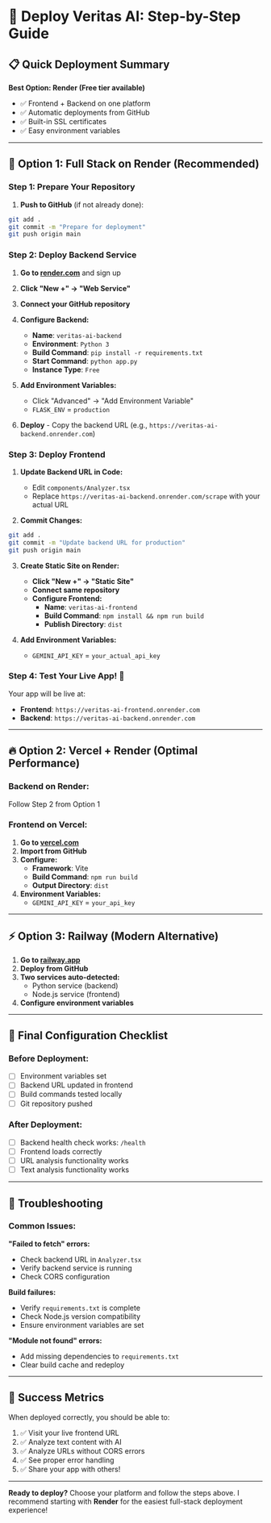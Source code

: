# 🚀 Deploy Veritas AI: Step-by-Step Guide

## 📋 Quick Deployment Summary

**Best Option: Render (Free tier available)**
- ✅ Frontend + Backend on one platform
- ✅ Automatic deployments from GitHub
- ✅ Built-in SSL certificates
- ✅ Easy environment variables

---

## 🎯 Option 1: Full Stack on Render (Recommended)

### Step 1: Prepare Your Repository

1. **Push to GitHub** (if not already done):
```bash
git add .
git commit -m "Prepare for deployment"
git push origin main
```

### Step 2: Deploy Backend Service

1. **Go to [render.com](https://render.com)** and sign up
2. **Click "New +" → "Web Service"**
3. **Connect your GitHub repository**
4. **Configure Backend:**
   - **Name**: `veritas-ai-backend`
   - **Environment**: `Python 3`
   - **Build Command**: `pip install -r requirements.txt`
   - **Start Command**: `python app.py`
   - **Instance Type**: `Free`

5. **Add Environment Variables:**
   - Click "Advanced" → "Add Environment Variable"
   - `FLASK_ENV` = `production`

6. **Deploy** - Copy the backend URL (e.g., `https://veritas-ai-backend.onrender.com`)

### Step 3: Deploy Frontend

1. **Update Backend URL in Code:**
   - Edit `components/Analyzer.tsx`
   - Replace `https://veritas-ai-backend.onrender.com/scrape` with your actual URL

2. **Commit Changes:**
```bash
git add .
git commit -m "Update backend URL for production"
git push origin main
```

3. **Create Static Site on Render:**
   - **Click "New +" → "Static Site"**
   - **Connect same repository**
   - **Configure Frontend:**
     - **Name**: `veritas-ai-frontend`
     - **Build Command**: `npm install && npm run build`
     - **Publish Directory**: `dist`

4. **Add Environment Variables:**
   - `GEMINI_API_KEY` = `your_actual_api_key`

### Step 4: Test Your Live App! 🎉

Your app will be live at:
- **Frontend**: `https://veritas-ai-frontend.onrender.com`
- **Backend**: `https://veritas-ai-backend.onrender.com`

---

## 🔥 Option 2: Vercel + Render (Optimal Performance)

### Backend on Render:
Follow Step 2 from Option 1

### Frontend on Vercel:
1. **Go to [vercel.com](https://vercel.com)**
2. **Import from GitHub**
3. **Configure:**
   - **Framework**: Vite
   - **Build Command**: `npm run build`
   - **Output Directory**: `dist`
4. **Environment Variables:**
   - `GEMINI_API_KEY` = `your_api_key`

---

## ⚡ Option 3: Railway (Modern Alternative)

1. **Go to [railway.app](https://railway.app)**
2. **Deploy from GitHub**
3. **Two services auto-detected:**
   - Python service (backend)
   - Node.js service (frontend)
4. **Configure environment variables**

---

## 🔧 Final Configuration Checklist

### Before Deployment:
- [ ] Environment variables set
- [ ] Backend URL updated in frontend
- [ ] Build commands tested locally
- [ ] Git repository pushed

### After Deployment:
- [ ] Backend health check works: `/health`
- [ ] Frontend loads correctly
- [ ] URL analysis functionality works
- [ ] Text analysis functionality works

---

## 🐛 Troubleshooting

### Common Issues:

**"Failed to fetch" errors:**
- Check backend URL in `Analyzer.tsx`
- Verify backend service is running
- Check CORS configuration

**Build failures:**
- Verify `requirements.txt` is complete
- Check Node.js version compatibility
- Ensure environment variables are set

**"Module not found" errors:**
- Add missing dependencies to `requirements.txt`
- Clear build cache and redeploy

---

## 🎯 Success Metrics

When deployed correctly, you should be able to:
1. ✅ Visit your live frontend URL
2. ✅ Analyze text content with AI
3. ✅ Analyze URLs without CORS errors
4. ✅ See proper error handling
5. ✅ Share your app with others!

---

**Ready to deploy?** Choose your platform and follow the steps above. I recommend starting with **Render** for the easiest full-stack deployment experience!
